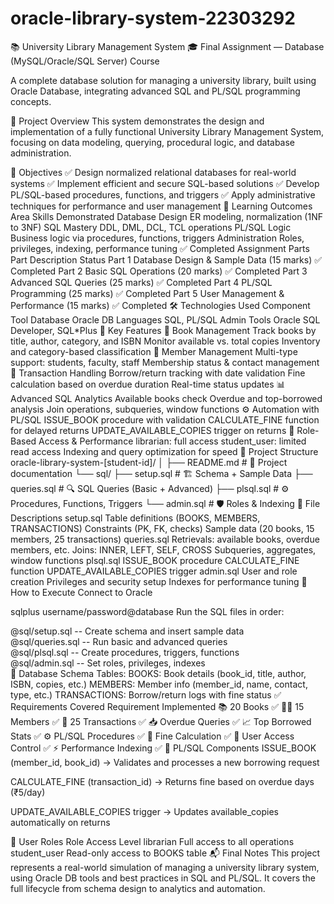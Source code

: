 # oracle-library-system-22303292

📚 University Library Management System
🎓 Final Assignment — Database (MySQL/Oracle/SQL Server) Course

A complete database solution for managing a university library, built using Oracle Database, integrating advanced SQL and PL/SQL programming concepts.

📌 Project Overview
This system demonstrates the design and implementation of a fully functional University Library Management System, focusing on data modeling, querying, procedural logic, and database administration.

🎯 Objectives
✅ Design normalized relational databases for real-world systems
✅ Implement efficient and secure SQL-based solutions
✅ Develop PL/SQL-based procedures, functions, and triggers
✅ Apply administrative techniques for performance and user management
🧠 Learning Outcomes
Area	Skills Demonstrated
Database Design	ER modeling, normalization (1NF to 3NF)
SQL Mastery	DDL, DML, DCL, TCL operations
PL/SQL Logic	Business logic via procedures, functions, triggers
Administration	Roles, privileges, indexing, performance tuning
✅ Completed Assignment Parts
Part	Description	Status
Part 1	Database Design & Sample Data (15 marks)	✅ Completed
Part 2	Basic SQL Operations (20 marks)	✅ Completed
Part 3	Advanced SQL Queries (25 marks)	✅ Completed
Part 4	PL/SQL Programming (25 marks)	✅ Completed
Part 5	User Management & Performance (15 marks)	✅ Completed
🛠️ Technologies Used
Component	Tool
Database	Oracle DB
Languages	SQL, PL/SQL
Admin Tools	Oracle SQL Developer, SQL*Plus
🌟 Key Features
📖 Book Management
Track books by title, author, category, and ISBN
Monitor available vs. total copies
Inventory and category-based classification
👥 Member Management
Multi-type support: students, faculty, staff
Membership status & contact management
🔄 Transaction Handling
Borrow/return tracking with date validation
Fine calculation based on overdue duration
Real-time status updates
📊 Advanced SQL Analytics
Available books check
Overdue and top-borrowed analysis
Join operations, subqueries, window functions
⚙️ Automation with PL/SQL
ISSUE_BOOK procedure with validation
CALCULATE_FINE function for delayed returns
UPDATE_AVAILABLE_COPIES trigger on returns
🔐 Role-Based Access & Performance
librarian: full access
student_user: limited read access
Indexing and query optimization for speed
📂 Project Structure
oracle-library-system-[student-id]/
│
├── README.md            # 📄 Project documentation
└── sql/
    ├── setup.sql        # 🏗️ Schema + Sample Data
    ├── queries.sql      # 🔍 SQL Queries (Basic + Advanced)
    ├── plsql.sql        # ⚙️ Procedures, Functions, Triggers
    └── admin.sql        # 🛡️ Roles & Indexing
📄 File Descriptions
setup.sql
Table definitions (BOOKS, MEMBERS, TRANSACTIONS)
Constraints (PK, FK, checks)
Sample data (20 books, 15 members, 25 transactions)
queries.sql
Retrievals: available books, overdue members, etc.
Joins: INNER, LEFT, SELF, CROSS
Subqueries, aggregates, window functions
plsql.sql
ISSUE_BOOK procedure
CALCULATE_FINE function
UPDATE_AVAILABLE_COPIES trigger
admin.sql
User and role creation
Privileges and security setup
Indexes for performance tuning
🚀 How to Execute
Connect to Oracle

sqlplus username/password@database
Run the SQL files in order:

@sql/setup.sql      -- Create schema and insert sample data  
@sql/queries.sql    -- Run basic and advanced queries  
@sql/plsql.sql      -- Create procedures, triggers, functions  
@sql/admin.sql      -- Set roles, privileges, indexes  
🧬 Database Schema
Tables:
BOOKS: Book details (book_id, title, author, ISBN, copies, etc.)
MEMBERS: Member info (member_id, name, contact, type, etc.)
TRANSACTIONS: Borrow/return logs with fine status
✅ Requirements Covered
Requirement	Implemented
📚 20 Books	✅
👨‍🎓 15 Members	✅
🔁 25 Transactions	✅
📥 Overdue Queries	✅
📈 Top Borrowed Stats	✅
⚙️ PL/SQL Procedures	✅
🧾 Fine Calculation	✅
🔐 User Access Control	✅
⚡ Performance Indexing	✅
📌 PL/SQL Components
ISSUE_BOOK (member_id, book_id) → Validates and processes a new borrowing request

CALCULATE_FINE (transaction_id) → Returns fine based on overdue days (₹5/day)

UPDATE_AVAILABLE_COPIES trigger → Updates available_copies automatically on returns

👥 User Roles
Role	Access Level
librarian	Full access to all operations
student_user	Read-only access to BOOKS table
📬 Final Notes
This project represents a real-world simulation of managing a university library system, using Oracle DB tools and best practices in SQL and PL/SQL. It covers the full lifecycle from schema design to analytics and automation.

